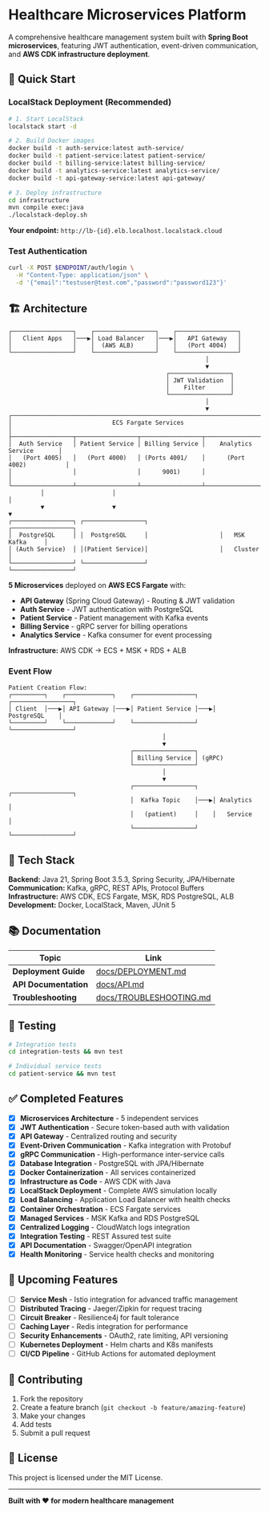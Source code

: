 # Healthcare Microservices Platform

A comprehensive healthcare management system built with **Spring Boot microservices**, featuring JWT authentication, event-driven communication, and **AWS CDK infrastructure deployment**.

## 🚀 Quick Start

### LocalStack Deployment (Recommended)

```bash
# 1. Start LocalStack
localstack start -d

# 2. Build Docker images
docker build -t auth-service:latest auth-service/
docker build -t patient-service:latest patient-service/
docker build -t billing-service:latest billing-service/
docker build -t analytics-service:latest analytics-service/
docker build -t api-gateway-service:latest api-gateway/

# 3. Deploy infrastructure
cd infrastructure
mvn compile exec:java
./localstack-deploy.sh
```

**Your endpoint:** `http://lb-{id}.elb.localhost.localstack.cloud`

### Test Authentication

```bash
curl -X POST $ENDPOINT/auth/login \
  -H "Content-Type: application/json" \
  -d '{"email":"testuser@test.com","password":"password123"}'
```

## 🏗️ Architecture

```
┌─────────────────┐    ┌─────────────────┐    ┌─────────────────┐
│   Client Apps   │───▶│ Load Balancer   │───▶│   API Gateway   │
│                 │    │  (AWS ALB)      │    │   (Port 4004)   │
└─────────────────┘    └─────────────────┘    └─────────────────┘
                                                       │
                                                       ▼
                                            ┌─────────────────┐
                                            │ JWT Validation  │
                                            │    Filter       │
                                            └─────────────────┘
                                                       │
                                                       ▼
┌─────────────────────────────────────────────────────────────────────────────────────┐
│                            ECS Fargate Services                                     │
├─────────────────┬─────────────────┬─────────────────┬─────────────────────────────┤
│  Auth Service   │ Patient Service │ Billing Service │    Analytics Service       │
│   (Port 4005)   │   (Port 4000)   │ (Ports 4001/    │      (Port 4002)           │
│                 │                 │      9001)      │                             │
└─────────────────┴─────────────────┴─────────────────┴─────────────────────────────┘
         │                   │                                          │
         ▼                   ▼                                          ▼
┌─────────────────┐ ┌─────────────────┐                    ┌─────────────────┐
│  PostgreSQL     │ │  PostgreSQL     │                    │   MSK Kafka     │
│ (Auth Service)  │ │(Patient Service)│                    │   Cluster       │
└─────────────────┘ └─────────────────┘                    └─────────────────┘
```

**5 Microservices** deployed on **AWS ECS Fargate** with:

- **API Gateway** (Spring Cloud Gateway) - Routing & JWT validation
- **Auth Service** - JWT authentication with PostgreSQL
- **Patient Service** - Patient management with Kafka events
- **Billing Service** - gRPC server for billing operations
- **Analytics Service** - Kafka consumer for event processing

**Infrastructure:** AWS CDK → ECS + MSK + RDS + ALB

### Event Flow

```
Patient Creation Flow:
┌─────────┐    ┌─────────────┐    ┌─────────────────┐    ┌─────────────────┐
│ Client  │───▶│ API Gateway │───▶│ Patient Service │───▶│   PostgreSQL    │
└─────────┘    └─────────────┘    └─────────────────┘    └─────────────────┘
                                           │
                                           ▼
                                  ┌─────────────────┐
                                  │ Billing Service │ (gRPC)
                                  └─────────────────┘
                                           │
                                           ▼
                                  ┌─────────────────┐    ┌─────────────────┐
                                  │  Kafka Topic    │───▶│ Analytics       │
                                  │   (patient)     │    │   Service       │
                                  └─────────────────┘    └─────────────────┘
```

## 🔧 Tech Stack

**Backend:** Java 21, Spring Boot 3.5.3, Spring Security, JPA/Hibernate  
**Communication:** Kafka, gRPC, REST APIs, Protocol Buffers  
**Infrastructure:** AWS CDK, ECS Fargate, MSK, RDS PostgreSQL, ALB  
**Development:** Docker, LocalStack, Maven, JUnit 5

## 📚 Documentation

| Topic                 | Link                                               |
| --------------------- | -------------------------------------------------- |
| **Deployment Guide**  | [docs/DEPLOYMENT.md](docs/DEPLOYMENT.md)           |
| **API Documentation** | [docs/API.md](docs/API.md)                         |
| **Troubleshooting**   | [docs/TROUBLESHOOTING.md](docs/TROUBLESHOOTING.md) |

## 🧪 Testing

```bash
# Integration tests
cd integration-tests && mvn test

# Individual service tests
cd patient-service && mvn test
```

## ✅ Completed Features

- [x] **Microservices Architecture** - 5 independent services
- [x] **JWT Authentication** - Secure token-based auth with validation
- [x] **API Gateway** - Centralized routing and security
- [x] **Event-Driven Communication** - Kafka integration with Protobuf
- [x] **gRPC Communication** - High-performance inter-service calls
- [x] **Database Integration** - PostgreSQL with JPA/Hibernate
- [x] **Docker Containerization** - All services containerized
- [x] **Infrastructure as Code** - AWS CDK with Java
- [x] **LocalStack Deployment** - Complete AWS simulation locally
- [x] **Load Balancing** - Application Load Balancer with health checks
- [x] **Container Orchestration** - ECS Fargate services
- [x] **Managed Services** - MSK Kafka and RDS PostgreSQL
- [x] **Centralized Logging** - CloudWatch logs integration
- [x] **Integration Testing** - REST Assured test suite
- [x] **API Documentation** - Swagger/OpenAPI integration
- [x] **Health Monitoring** - Service health checks and monitoring

## 🔄 Upcoming Features

- [ ] **Service Mesh** - Istio integration for advanced traffic management
- [ ] **Distributed Tracing** - Jaeger/Zipkin for request tracing
- [ ] **Circuit Breaker** - Resilience4j for fault tolerance
- [ ] **Caching Layer** - Redis integration for performance
- [ ] **Security Enhancements** - OAuth2, rate limiting, API versioning
- [ ] **Kubernetes Deployment** - Helm charts and K8s manifests
- [ ] **CI/CD Pipeline** - GitHub Actions for automated deployment

## 🤝 Contributing

1. Fork the repository
2. Create a feature branch (`git checkout -b feature/amazing-feature`)
3. Make your changes
4. Add tests
5. Submit a pull request

## 📝 License

This project is licensed under the MIT License.

---

**Built with ❤️ for modern healthcare management**
